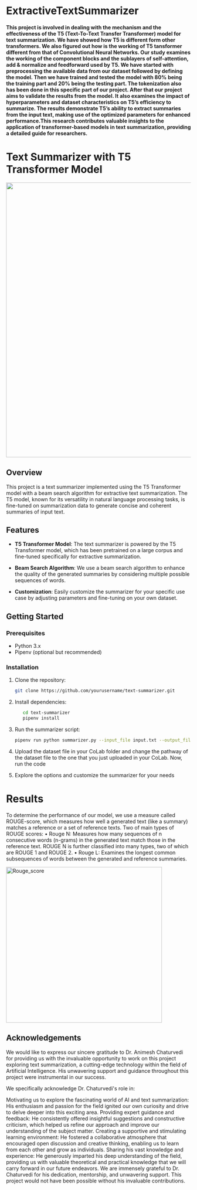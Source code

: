 # ExtractiveTextSummarizer

#### This project is involved in dealing with the mechanism and the effectiveness of the T5 (Text-To-Text Transfer Transformer) model for text summarization. We have showed how T5 is different form other transformers. We also figured out how is the working of T5 tansformer different from that of Convolutional Neural Networks. Our study examines the working of the component blocks and the sublayers of self-attention, add & normalize and feedforward used by T5. We have started with preprocessing the available data from our dataset followed by defining the model. Then we have trained and tested the model with 80% being the training part and 20% being the testing part. The tokenization also has been done in this specific part of our project. After that our project aims to validate the results from the model. It also examines the impact of hyperparameters and dataset characteristics on T5’s efficiency to summarize. The results demonstrate T5’s ability to extract summaries from the input text, making use of the optimized parameters for enhanced performance.This research contributes valuable insights to the application of transformer-based models in text summarization, providing a detailed guide for researchers.

# Text Summarizer with T5 Transformer Model

<img src="https://cdn-images-1.medium.com/max/932/1*iJcUH1F0TmCQE5p2wQt9og.png" width="1000" height="750" />


## Overview

This project is a text summarizer implemented using the T5 Transformer model with a beam search algorithm for extractive text summarization. The T5 model, known for its versatility in natural language processing tasks, is fine-tuned on summarization data to generate concise and coherent summaries of input text.



## Features

- **T5 Transformer Model**: The text summarizer is powered by the T5 Transformer model, which has been pretrained on a large corpus and fine-tuned specifically for extractive summarization.

- **Beam Search Algorithm**: We use a beam search algorithm to enhance the quality of the generated summaries by considering multiple possible sequences of words.

- **Customization**: Easily customize the summarizer for your specific use case by adjusting parameters and fine-tuning on your own dataset.

## Getting Started

### Prerequisites

- Python 3.x
- Pipenv (optional but recommended)

### Installation

1. Clone the repository:

   ```bash
   git clone https://github.com/yourusername/text-summarizer.git

2. Install dependencies:

   ```bash
      cd text-summarizer
      pipenv install

3. Run the summarizer script:

   ```bash
   pipenv run python summarizer.py --input_file input.txt --output_file output_summary.txt

4. Upload the dataset file in your CoLab folder and change the pathway of the dataset file to the one that you just uploaded in your CoLab. Now, run the code

5. Explore the options and customize the summarizer for your needs


# Results 

To determine the performance of our model, we use a
measure called ROUGE-score, which measures how well a
generated text (like a summary) matches a reference or a
set of reference texts. Two of main types of ROUGE scores:
• Rouge N: Measures how many sequences of n consecutive words (n-grams) in the generated text match those
in the reference text. ROUGE N is further classified
into many types, two of which are ROUGE 1 and
ROUGE 2.
• Rouge L: Examines the longest common subsequences
of words between the generated and reference summaries.

<img width="425" alt="Rouge_score" src="https://github.com/DataScience-ArtificialIntelligence/ExtractiveTextSummarizer/assets/99867617/79d1ea99-95a7-40fa-b295-4fc3357e2f4e">

## Acknowledgements
We would like to express our sincere gratitude to Dr. Animesh Chaturvedi for providing us with the invaluable opportunity to work on this project exploring text summarization, a cutting-edge technology within the field of Artificial Intelligence. His unwavering support and guidance throughout this project were instrumental in our success.

We specifically acknowledge Dr. Chaturvedi's role in:

Motivating us to explore the fascinating world of AI and text summarization: His enthusiasm and passion for the field ignited our own curiosity and drive to delve deeper into this exciting area.
Providing expert guidance and feedback: He consistently offered insightful suggestions and constructive criticism, which helped us refine our approach and improve our understanding of the subject matter.
Creating a supportive and stimulating learning environment: He fostered a collaborative atmosphere that encouraged open discussion and creative thinking, enabling us to learn from each other and grow as individuals.
Sharing his vast knowledge and experience: He generously imparted his deep understanding of the field, providing us with valuable theoretical and practical knowledge that we will carry forward in our future endeavors.
We are immensely grateful to Dr. Chaturvedi for his dedication, mentorship, and unwavering support. This project would not have been possible without his invaluable contributions.
